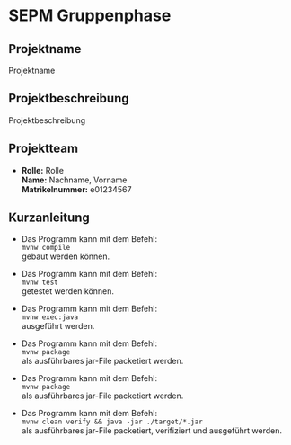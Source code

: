 # SEPM Gruppenphase

## Projektname

Projektname

## Projektbeschreibung

Projektbeschreibung

## Projektteam

*   **Rolle:**          Rolle\
    **Name:**           Nachname, Vorname\
    **Matrikelnummer:** e01234567

## Kurzanleitung

*   Das Programm kann mit dem Befehl:\
    ```mvnw compile```\
    gebaut werden können.

*   Das Programm kann mit dem Befehl:\
    ```mvnw test```\
    getestet werden können.

*   Das Programm kann mit dem Befehl:\
    ```mvnw exec:java```\
    ausgeführt werden.

*   Das Programm kann mit dem Befehl:\
    ```mvnw package```\
    als ausführbares jar-File packetiert werden.

*   Das Programm kann mit dem Befehl:\
    ```mvnw package```\
    als ausführbares jar-File packetiert werden.

*   Das Programm kann mit dem Befehl:\
    ```mvnw clean verify && java -jar ./target/*.jar```\
    als ausführbares jar-File packetiert, verifiziert und ausgeführt werden.
